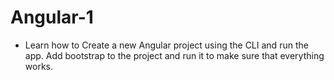 # Angular-1

- Learn how to Create a new Angular project using the CLI and run the app. Add bootstrap to the project and run it to make sure that everything works.

